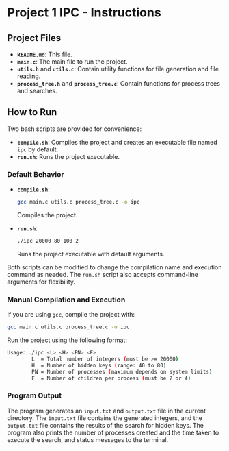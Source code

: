 # Project 1 IPC - Instructions

## Project Files

- **`README.md`**: This file.
- **`main.c`**: The main file to run the project.
- **`utils.h`** and **`utils.c`**: Contain utility functions for file generation and file reading.
- **`process_tree.h`** and **`process_tree.c`**: Contain functions for process trees and searches.

## How to Run

Two bash scripts are provided for convenience:

- **`compile.sh`**: Compiles the project and creates an executable file named `ipc` by default.
- **`run.sh`**: Runs the project executable.

### Default Behavior

- **`compile.sh`**:
    ```bash
    gcc main.c utils.c process_tree.c -o ipc
    ```
    Compiles the project.

- **`run.sh`**:
    ```bash
    ./ipc 20000 80 100 2
    ```
    Runs the project executable with default arguments.

Both scripts can be modified to change the compilation name and execution command as needed. The `run.sh` script also accepts command-line arguments for flexibility.

### Manual Compilation and Execution

If you are using `gcc`, compile the project with:

```bash
gcc main.c utils.c process_tree.c -o ipc
```

Run the project using the following format:

```bash
Usage: ./ipc <L> <H> <PN> <F>
        L  = Total number of integers (must be >= 20000)
        H  = Number of hidden keys (range: 40 to 80)
        PN = Number of processes (maximum depends on system limits)
        F  = Number of children per process (must be 2 or 4)
```


### Program Output
The program generates an `input.txt` and `output.txt` file in the current directory. The `input.txt` file contains the generated integers, and the `output.txt` file contains the results of the search for hidden keys. The program also prints the number of processes created and the time taken to execute the search, and status messages to the terminal.

